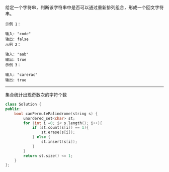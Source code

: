 给定一个字符串，判断该字符串中是否可以通过重新排列组合，形成一个回文字符串。

```case
示例 1：

输入: "code"
输出: false
示例 2：

输入: "aab"
输出: true
示例 3：

输入: "carerac"
输出: true
```

---

集合统计出现奇数次的字符个数

```cpp
class Solution {
public:
    bool canPermutePalindrome(string s) {
        unordered_set<char> st;
        for (int i =0; i< s.length(); i++){
            if (st.count(s[i]) == 1){
                st.erase(s[i]);
            } else {
                st.insert(s[i]);
            }
        }
        return st.size() <= 1;
    }
};
```
